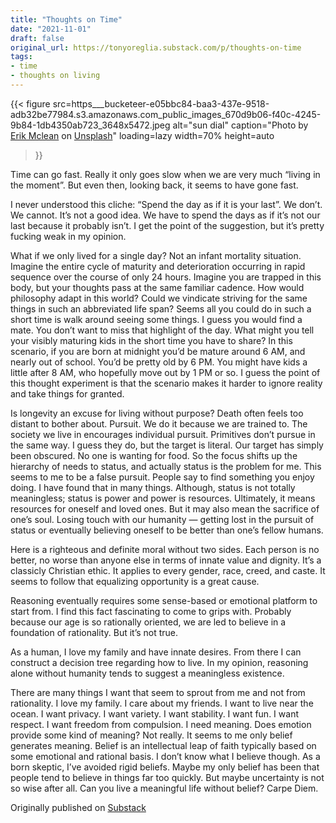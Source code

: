 ```yaml
---
title: "Thoughts on Time"
date: "2021-11-01"
draft: false
original_url: https://tonyoreglia.substack.com/p/thoughts-on-time
tags:
- time
- thoughts on living
---
```


{{< figure
  src=https___bucketeer-e05bbc84-baa3-437e-9518-adb32be77984.s3.amazonaws.com_public_images_670d9b06-f40c-4245-9b84-1db4350ab723_3648x5472.jpeg
  alt="sun dial"
  caption="Photo by [Erik Mclean](https://unsplash.com/@introspectivedsgn?utm_source=unsplash&utm_medium=referral&utm_content=creditCopyText) on [Unsplash](https://unsplash.com/s/photos/sundial?utm_source=unsplash&utm_medium=referral&utm_content=creditCopyText)"
  loading=lazy
  width=70%
  height=auto
>}}

Time can go fast. Really it only goes slow when we are very much “living in the moment”. But even then, looking back, it seems to have gone fast.

I never understood this cliche: “Spend the day as if it is your last”. We don’t. We cannot. It’s not a good idea. We have to spend the days as if it’s not our last because it probably isn’t. I get the point of the suggestion, but it’s pretty fucking weak in my opinion.

What if we only lived for a single day? Not an infant mortality situation. Imagine the entire cycle of maturity and deterioration occurring in rapid sequence over the course of only 24 hours. Imagine you are trapped in this body, but your thoughts pass at the same familiar cadence. How would philosophy adapt in this world? Could we vindicate striving for the same things in such an abbreviated life span? Seems all you could do in such a short time is walk around seeing some things. I guess you would find a mate. You don’t want to miss that highlight of the day. What might you tell your visibly maturing kids in the short time you have to share? In this scenario, if you are born at midnight you’d be mature around 6 AM, and nearly out of school. You’d be pretty old by 6 PM. You might have kids a little after 8 AM, who hopefully move out by 1 PM or so. I guess the point of this thought experiment is that the scenario makes it harder to ignore reality and take things for granted.

Is longevity an excuse for living without purpose? Death often feels too distant to bother about. Pursuit. We do it because we are trained to. The society we live in encourages individual pursuit. Primitives don’t pursue in the same way. I guess they do, but the target is literal. Our target has simply been obscured. No one is wanting for food. So the focus shifts up the hierarchy of needs to status, and actually status is the problem for me. This seems to me to be a false pursuit. People say to find something you enjoy doing. I have found that in many things. Although, status is not totally meaningless; status is power and power is resources. Ultimately, it means resources for oneself and loved ones. But it may also mean the sacrifice of one’s soul. Losing touch with our humanity — getting lost in the pursuit of status or eventually believing oneself to be better than one’s fellow humans.

Here is a righteous and definite moral without two sides. Each person is no better, no worse than anyone else in terms of innate value and dignity. It’s a classicly Christian ethic. It applies to every gender, race, creed, and caste. It seems to follow that equalizing opportunity is a great cause.

Reasoning eventually requires some sense-based or emotional platform to start from. I find this fact fascinating to come to grips with. Probably because our age is so rationally oriented, we are led to believe in a foundation of rationality. But it’s not true.

As a human, I love my family and have innate desires. From there I can construct a decision tree regarding how to live. In my opinion, reasoning alone without humanity tends to suggest a meaningless existence.

There are many things I want that seem to sprout from me and not from rationality. I love my family. I care about my friends. I want to live near the ocean. I want privacy. I want variety. I want stability. I want fun. I want respect. I want freedom from compulsion. I need meaning. Does emotion provide some kind of meaning? Not really. It seems to me only belief generates meaning. Belief is an intellectual leap of faith typically based on some emotional and rational basis. I don’t know what I believe though. As a born skeptic, I’ve avoided rigid beliefs. Maybe my only belief has been that people tend to believe in things far too quickly. But maybe uncertainty is not so wise after all. Can you live a meaningful life without belief? Carpe Diem.

Originally published on [Substack](https://tonyoreglia.substack.com/p/thoughts-on-time)
